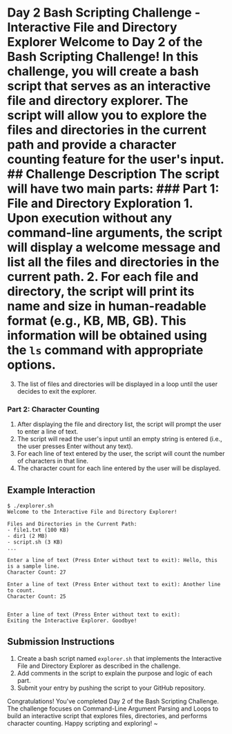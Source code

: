 # Day 2 Bash Scripting Challenge - Interactive File and Directory Explorer                                                                                                                                                                                                                                              Welcome to Day 2 of the Bash Scripting Challenge! In this challenge, you will create a bash script that serves as an interactive file and directory explorer. The script will allow you to explore the files and directories in the current path and provide a character counting feature for the user's input.                                                                                                                                                                     ## Challenge Description                                                                                                                                                                                                                                                                                                The script will have two main parts:                                                                                                                                                                                                                                                                                    ### Part 1: File and Directory Exploration                                                                                                                                                                                                                                                                              1. Upon execution without any command-line arguments, the script will display a welcome message and list all the files and directories in the current path. 2. For each file and directory, the script will print its name and size in human-readable format (e.g., KB, MB, GB). This information will be obtained using the `ls` command with appropriate options.
3. The list of files and directories will be displayed in a loop until the user decides to exit the explorer.

### Part 2: Character Counting

1. After displaying the file and directory list, the script will prompt the user to enter a line of text.
2. The script will read the user's input until an empty string is entered (i.e., the user presses Enter without any text).
3. For each line of text entered by the user, the script will count the number of characters in that line.
4. The character count for each line entered by the user will be displayed.

## Example Interaction

```
$ ./explorer.sh
Welcome to the Interactive File and Directory Explorer!

Files and Directories in the Current Path:
- file1.txt (100 KB)
- dir1 (2 MB)
- script.sh (3 KB)
...

Enter a line of text (Press Enter without text to exit): Hello, this is a sample line.
Character Count: 27

Enter a line of text (Press Enter without text to exit): Another line to count.
Character Count: 25


Enter a line of text (Press Enter without text to exit):
Exiting the Interactive Explorer. Goodbye!
```

## Submission Instructions

1. Create a bash script named `explorer.sh` that implements the Interactive File and Directory Explorer as described in the challenge.
2. Add comments in the script to explain the purpose and logic of each part.
3. Submit your entry by pushing the script to your GitHub repository.

Congratulations! You've completed Day 2 of the Bash Scripting Challenge. The challenge focuses on Command-Line Argument Parsing and Loops to build an interactive script that explores files, directories, and performs character counting. Happy scripting and exploring!
~                                                                                                                                                                        

                                                                                                                                                                                 
